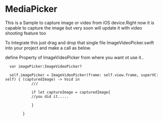 MediaPicker
===========

This is a Sample to capture image or video from iOS device.Right now it is capable to capture the image but very soon will update it with video shooting feature too


To Integrate this just drag and drop that single file ImageVideoPicker.swift into your project and make a call as below.

define Property of ImageVideoPicker from where you want ot use it..

      var imagePicker:ImageVideoPicker?
      
      self.imagePicker = ImageVideoPicker(frame: self.view.frame, superVC: self) { (capturedImage) -> Void in
                ///
                
                if let captureImage = capturedImage{
                //you did it.....
                
                }
                
            }


